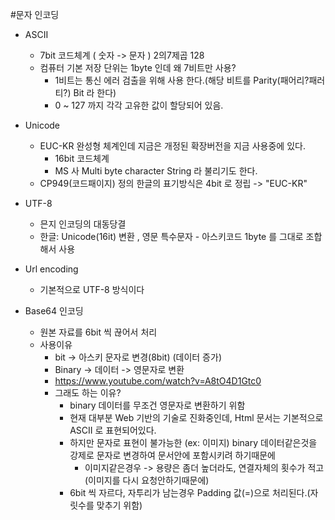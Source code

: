#문자 인코딩
- ASCII
  - 7bit 코드체계 ( 숫자 -> 문자 ) 2의7제곱 128
  - 컴퓨터 기본 저장 단위는 1byte 인데 왜 7비트만 사용?
    - 1비트는 통신 에러 검출을 위해 사용 한다.(해당 비트를 Parity(패어리?패러티?) Bit 라 한다)
    - 0 ~ 127 까지 각각 고유한 값이 할당되어 있음.
- Unicode
  - EUC-KR 완성형 체계인데 지금은 개정된 확장버전을 지금 사용중에 있다.
    - 16bit 코드체계
    - MS 사 Multi byte character String 라 불리기도 한다.
  - CP949(코드패이지) 정의 한글의 표기방식은 4bit 로 정립 -> "EUC-KR"
- UTF-8
  - 믄지 인코딩의 대동당결
  - 한글: Unicode(16it) 변환 , 영문 특수문자 - 아스키코드 1byte 를 그대로 조합해서 사용
- Url encoding
  - 기본적으로 UTF-8 방식이다

- Base64 인코딩
  - 원본 자료를 6bit 씩 끊어서 처리 
  - 사용이유
    - bit -> 아스키 문자로 변경(8bit) (데이터 증가)
    - Binary -> 데이터 -> 영문자로 변환
    - https://www.youtube.com/watch?v=A8tO4D1Gtc0
    - 그래도 하는 이유?
      - binary 데이터를 무조건 영문자로 변환하기 위함
      - 현재 대부분 Web 기반의 기술로 진화중인데, Html 문서는 기본적으로 ASCII 로 표현되어있다.
      - 하지만 문자로 표현이 불가능한 (ex: 이미지) binary 데이터같은것을 강제로 문자로 변경하여 문서안에 포함시키려 하기때문에
        - 이미지같은경우 -> 용량은 좀더 높더라도, 연결자체의 횟수가 적고(이미지를 다시 요청안하기때문에)
      - 6bit 씩 자르다, 자투리가 남는경우 Padding 값(=)으로 처리된다.(자릿수를 맞추기 위함)